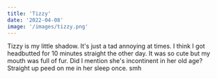 ```yaml
---
title: 'Tizzy'
date: '2022-04-08'
image: '/images/tizzy.png'
---
```


Tizzy is my little shadow. It's just a tad annoying at times. I think I got headbutted for 10 minutes straight the other day. It was so cute but my mouth was full of fur. Did I mention she's incontinent in her old age? Straight up peed on me in her sleep once. smh